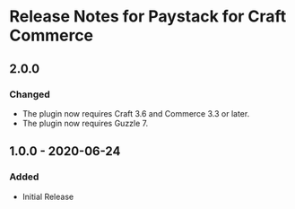 # Release Notes for Paystack for Craft Commerce

## 2.0.0

### Changed
- The plugin now requires Craft 3.6 and Commerce 3.3 or later.
- The plugin now requires Guzzle 7.

## 1.0.0 - 2020-06-24

### Added
- Initial Release
